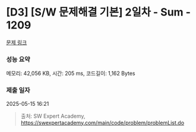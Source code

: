 # [D3] [S/W 문제해결 기본] 2일차 - Sum - 1209 

[문제 링크](https://swexpertacademy.com/main/code/problem/problemDetail.do?contestProbId=AV13_BWKACUCFAYh) 

### 성능 요약

메모리: 42,056 KB, 시간: 205 ms, 코드길이: 1,162 Bytes

### 제출 일자

2025-05-15 16:21



> 출처: SW Expert Academy, https://swexpertacademy.com/main/code/problem/problemList.do